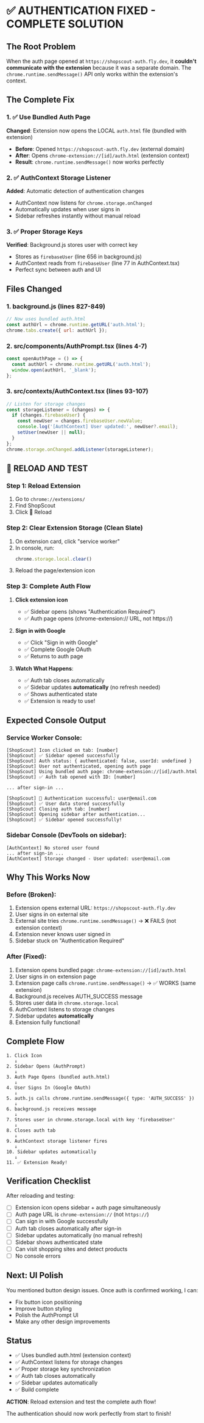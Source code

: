 # ✅ AUTHENTICATION FIXED - COMPLETE SOLUTION

## The Root Problem

When the auth page opened at `https://shopscout-auth.fly.dev`, it **couldn't communicate with the extension** because it was a separate domain. The `chrome.runtime.sendMessage()` API only works within the extension's context.

## The Complete Fix

### 1. ✅ Use Bundled Auth Page
**Changed**: Extension now opens the LOCAL `auth.html` file (bundled with extension)
- **Before**: Opened `https://shopscout-auth.fly.dev` (external domain)
- **After**: Opens `chrome-extension://[id]/auth.html` (extension context)
- **Result**: `chrome.runtime.sendMessage()` now works perfectly

### 2. ✅ AuthContext Storage Listener
**Added**: Automatic detection of authentication changes
- AuthContext now listens for `chrome.storage.onChanged`
- Automatically updates when user signs in
- Sidebar refreshes instantly without manual reload

### 3. ✅ Proper Storage Keys
**Verified**: Background.js stores user with correct key
- Stores as `firebaseUser` (line 656 in background.js)
- AuthContext reads from `firebaseUser` (line 77 in AuthContext.tsx)
- Perfect sync between auth and UI

## Files Changed

### 1. background.js (lines 827-849)
```javascript
// Now uses bundled auth.html
const authUrl = chrome.runtime.getURL('auth.html');
chrome.tabs.create({ url: authUrl });
```

### 2. src/components/AuthPrompt.tsx (lines 4-7)
```javascript
const openAuthPage = () => {
  const authUrl = chrome.runtime.getURL('auth.html');
  window.open(authUrl, '_blank');
};
```

### 3. src/contexts/AuthContext.tsx (lines 93-107)
```javascript
// Listen for storage changes
const storageListener = (changes) => {
  if (changes.firebaseUser) {
    const newUser = changes.firebaseUser.newValue;
    console.log('[AuthContext] User updated:', newUser?.email);
    setUser(newUser || null);
  }
};
chrome.storage.onChanged.addListener(storageListener);
```

## 🔄 RELOAD AND TEST

### Step 1: Reload Extension
1. Go to `chrome://extensions/`
2. Find ShopScout
3. Click 🔄 Reload

### Step 2: Clear Extension Storage (Clean Slate)
1. On extension card, click "service worker"
2. In console, run:
   ```javascript
   chrome.storage.local.clear()
   ```
3. Reload the page/extension icon

### Step 3: Complete Auth Flow
1. **Click extension icon**
   - ✅ Sidebar opens (shows "Authentication Required")
   - ✅ Auth page opens (chrome-extension:// URL, not https://)

2. **Sign in with Google**
   - ✅ Click "Sign in with Google"
   - ✅ Complete Google OAuth
   - ✅ Returns to auth page

3. **Watch What Happens**:
   - ✅ Auth tab closes automatically
   - ✅ Sidebar updates **automatically** (no refresh needed)
   - ✅ Shows authenticated state
   - ✅ Extension is ready to use!

## Expected Console Output

### Service Worker Console:
```
[ShopScout] Icon clicked on tab: [number]
[ShopScout] ✅ Sidebar opened successfully
[ShopScout] Auth status: { authenticated: false, userId: undefined }
[ShopScout] User not authenticated, opening auth page
[ShopScout] Using bundled auth page: chrome-extension://[id]/auth.html
[ShopScout] ✅ Auth tab opened with ID: [number]

... after sign-in ...

[ShopScout] 🎉 Authentication successful: user@email.com
[ShopScout] ✅ User data stored successfully
[ShopScout] Closing auth tab: [number]
[ShopScout] Opening sidebar after authentication...
[ShopScout] ✅ Sidebar opened successfully!
```

### Sidebar Console (DevTools on sidebar):
```
[AuthContext] No stored user found
... after sign-in ...
[AuthContext] Storage changed - User updated: user@email.com
```

## Why This Works Now

### Before (Broken):
1. Extension opens external URL: `https://shopscout-auth.fly.dev`
2. User signs in on external site
3. External site tries `chrome.runtime.sendMessage()` → ❌ FAILS (not extension context)
4. Extension never knows user signed in
5. Sidebar stuck on "Authentication Required"

### After (Fixed):
1. Extension opens bundled page: `chrome-extension://[id]/auth.html`
2. User signs in on extension page
3. Extension page calls `chrome.runtime.sendMessage()` → ✅ WORKS (same extension)
4. Background.js receives AUTH_SUCCESS message
5. Stores user data in `chrome.storage.local`
6. AuthContext listens to storage changes
7. Sidebar updates **automatically**
8. Extension fully functional!

## Complete Flow

```
1. Click Icon
   ↓
2. Sidebar Opens (AuthPrompt)
   ↓
3. Auth Page Opens (bundled auth.html)
   ↓
4. User Signs In (Google OAuth)
   ↓
5. auth.js calls chrome.runtime.sendMessage({ type: 'AUTH_SUCCESS' })
   ↓
6. background.js receives message
   ↓
7. Stores user in chrome.storage.local with key 'firebaseUser'
   ↓
8. Closes auth tab
   ↓
9. AuthContext storage listener fires
   ↓
10. Sidebar updates automatically
   ↓
11. ✅ Extension Ready!
```

## Verification Checklist

After reloading and testing:

- [ ] Extension icon opens sidebar + auth page simultaneously
- [ ] Auth page URL is `chrome-extension://` (not `https://`)
- [ ] Can sign in with Google successfully
- [ ] Auth tab closes automatically after sign-in
- [ ] Sidebar updates automatically (no manual refresh)
- [ ] Sidebar shows authenticated state
- [ ] Can visit shopping sites and detect products
- [ ] No console errors

## Next: UI Polish

You mentioned button design issues. Once auth is confirmed working, I can:
- Fix button icon positioning
- Improve button styling
- Polish the AuthPrompt UI
- Make any other design improvements

## Status

- ✅ Uses bundled auth.html (extension context)
- ✅ AuthContext listens for storage changes
- ✅ Proper storage key synchronization
- ✅ Auth tab closes automatically
- ✅ Sidebar updates automatically
- ✅ Build complete

**ACTION**: Reload extension and test the complete auth flow!

The authentication should now work perfectly from start to finish!

